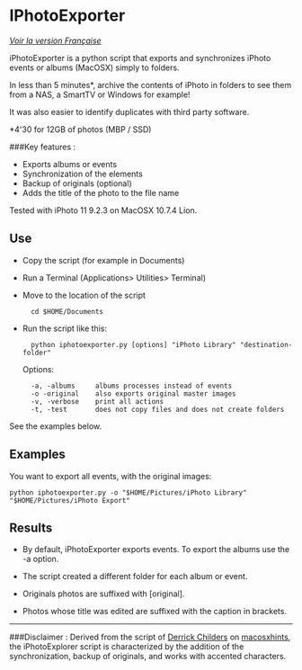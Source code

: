 IPhotoExporter
===

*[Voir la version Française](https://github.com/aurel-appsthru/iPhotoExporter/blob/master/README.FR.md)*

iPhotoExporter is a python script that exports and synchronizes iPhoto events or albums (MacOSX) simply to folders.

In less than 5 minutes*, archive the contents of iPhoto in folders to see them from a NAS, a SmartTV or Windows for example!

It was also easier to identify duplicates with third party software.

*4'30 for 12GB of photos (MBP / SSD) 



###Key features : 

- Exports albums or events
- Synchronization of the elements
- Backup of originals (optional)
- Adds the title of the photo to the file name

Tested with iPhoto 11 9.2.3 on MacOSX 10.7.4 Lion.


Use
-----------
 
* Copy the script (for example in Documents)
* Run a Terminal (Applications> Utilities> Terminal)
* Move to the location of the script
 
		cd $HOME/Documents 

* Run the script like this:

		python iphotoexporter.py [options] "iPhoto Library" "destination-folder"


    Options:

		-a, -albums		albums processes instead of events
		-o -original	also exports original master images
		-v, -verbose	print all actions
		-t, -test		does not copy files and does not create folders

See the examples below.

Examples
--------

You want to export all events, with the original images:

    python iphotoexporter.py -o "$HOME/Pictures/iPhoto Library" "$HOME/Pictures/iPhoto Export"


    
Results
---------
* By default, iPhotoExporter exports events. To export the albums use the -a option.

* The script created a different folder for each album or event.

* Originals photos are suffixed with [original].

* Photos whose title was edited are suffixed with the caption in brackets.
    
---
###Disclaimer : 
Derived from the script of [Derrick Childers](https://github.com/derrickchilders) on [macosxhints](http://www.macosxhints.com/article.php?story=20081108132735425), the iPhotoExplorer script is characterized by the addition of the synchronization, backup of originals, and works with accented characters.
